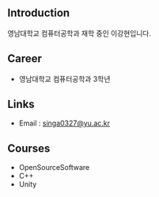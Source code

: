 ## Introduction
영남대학교 컴퓨터공학과 재학 중인 이강현입니다.

## Career
- 영남대학교 컴퓨터공학과 3학년

## Links
- Email : singa0327@yu.ac.kr

## Courses
- OpenSourceSoftware
- C++
- Unity
